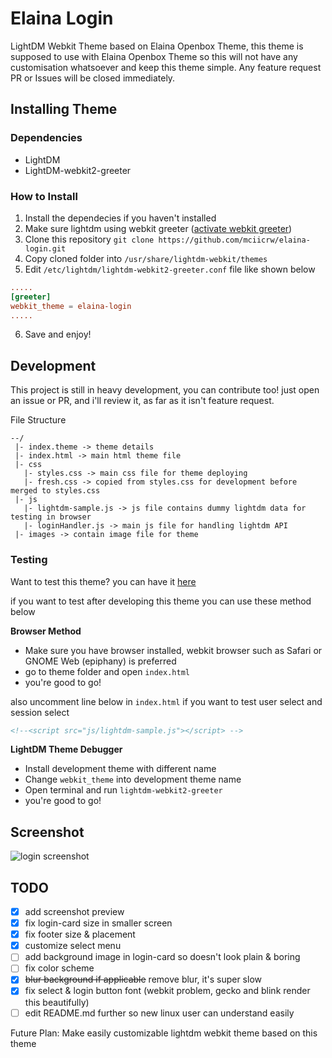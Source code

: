# Elaina Login
LightDM Webkit Theme based on Elaina Openbox Theme, this theme is supposed to use with Elaina Openbox Theme so this will not have any customisation whatsoever and keep this theme simple.
Any feature request PR or Issues will be closed immediately.


## Installing Theme
### Dependencies
- LightDM
- LightDM-webkit2-greeter

### How to Install
1. Install the dependecies if you haven't installed
2. Make sure lightdm using webkit greeter ([activate webkit greeter](https://wiki.archlinux.org/index.php/LightDM#Greeter))
3. Clone this repository `git clone https://github.com/mciicrw/elaina-login.git`
4. Copy cloned folder into `/usr/share/lightdm-webkit/themes`
5. Edit `/etc/lightdm/lightdm-webkit2-greeter.conf` file like shown below
```conf
.....
[greeter]
webkit_theme = elaina-login
.....
```
6. Save and enjoy!

## Development
This project is still in heavy development, you can contribute too! just open an issue or PR, and i'll review it, as far as it isn't feature request.

File Structure
```
--/
 |- index.theme -> theme details
 |- index.html -> main html theme file
 |- css
   |- styles.css -> main css file for theme deploying
   |- fresh.css -> copied from styles.css for development before merged to styles.css
 |- js
   |- lightdm-sample.js -> js file contains dummy lightdm data for testing in browser
   |- loginHandler.js -> main js file for handling lightdm API
 |- images -> contain image file for theme
```

### Testing 
Want to test this theme? you can have it [here](https://mciicrw.github.io/elaina-login)

if you want to test after developing this theme you can use these method below

**Browser Method**
- Make sure you have browser installed, webkit browser such as Safari or GNOME Web (epiphany) is preferred
- go to theme folder and open `index.html`
- you're good to go!

also uncomment line below in `index.html` if you want to test user select and session select
```html
<!--<script src="js/lightdm-sample.js"></script> -->
```

**LightDM Theme Debugger**
- Install development theme with different name
- Change `webkit_theme` into development theme name
- Open terminal and run `lightdm-webkit2-greeter`
- you're good to go!

## Screenshot
![login screenshot](https://github.com/mciicrw/img-resources/Screenshot/LightDM/elaina-login.png)

## TODO
- [x] add screenshot preview
- [x] fix login-card size in smaller screen
- [x] fix footer size & placement
- [x] customize select menu
- [ ] add background image in login-card so doesn't look plain & boring
- [ ] fix color scheme
- [x] ~~blur background if applicable~~ remove blur, it's super slow
- [x] fix select & login button font (webkit problem, gecko and blink render this beautifully)
- [ ] edit README.md further so new linux user can understand easily

Future Plan: Make easily customizable lightdm webkit theme based on this theme